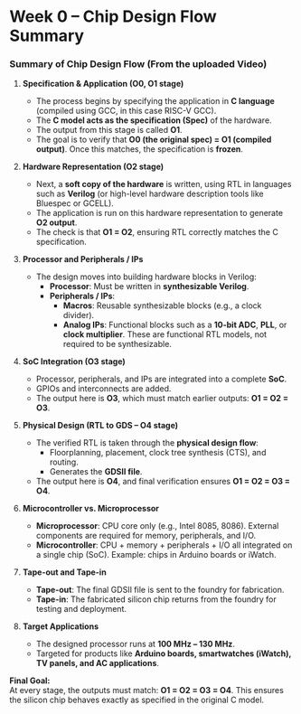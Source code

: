 # Week 0 – Chip Design Flow Summary

### Summary of Chip Design Flow (From the uploaded Video)

1. **Specification & Application (O0, O1 stage)**  
   - The process begins by specifying the application in **C language** (compiled using GCC, in this case RISC-V GCC).  
   - The **C model acts as the specification (Spec)** of the hardware.  
   - The output from this stage is called **O1**.  
   - The goal is to verify that **O0 (the original spec) = O1 (compiled output)**. Once this matches, the specification is **frozen**.

2. **Hardware Representation (O2 stage)**  
   - Next, a **soft copy of the hardware** is written, using RTL in languages such as **Verilog** (or high-level hardware description tools like Bluespec or GCELL).  
   - The application is run on this hardware representation to generate **O2 output**.  
   - The check is that **O1 = O2**, ensuring RTL correctly matches the C specification.

3. **Processor and Peripherals / IPs**  
   - The design moves into building hardware blocks in Verilog:  
     - **Processor**: Must be written in **synthesizable Verilog**.  
     - **Peripherals / IPs**:  
       - **Macros**: Reusable synthesizable blocks (e.g., a clock divider).  
       - **Analog IPs**: Functional blocks such as a **10-bit ADC**, **PLL**, or **clock multiplier**. These are functional RTL models, not required to be synthesizable.

4. **SoC Integration (O3 stage)**  
   - Processor, peripherals, and IPs are integrated into a complete **SoC**.  
   - GPIOs and interconnects are added.  
   - The output here is **O3**, which must match earlier outputs: **O1 = O2 = O3**.

5. **Physical Design (RTL to GDS – O4 stage)**  
   - The verified RTL is taken through the **physical design flow**:  
     - Floorplanning, placement, clock tree synthesis (CTS), and routing.  
     - Generates the **GDSII file**.  
   - The output here is **O4**, and final verification ensures **O1 = O2 = O3 = O4**.

6. **Microcontroller vs. Microprocessor**  
   - **Microprocessor**: CPU core only (e.g., Intel 8085, 8086). External components are required for memory, peripherals, and I/O.  
   - **Microcontroller**: CPU + memory + peripherals + I/O all integrated on a single chip (SoC). Example: chips in Arduino boards or iWatch.

7. **Tape-out and Tape-in**  
   - **Tape-out**: The final GDSII file is sent to the foundry for fabrication.  
   - **Tape-in**: The fabricated silicon chip returns from the foundry for testing and deployment.

8. **Target Applications**  
   - The designed processor runs at **100 MHz – 130 MHz**.  
   - Targeted for products like **Arduino boards, smartwatches (iWatch), TV panels, and AC applications**.

**Final Goal:**  
At every stage, the outputs must match: **O1 = O2 = O3 = O4**. This ensures the silicon chip behaves exactly as specified in the original C model.

